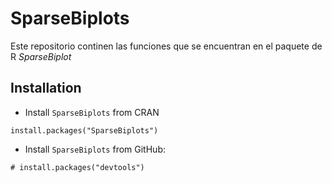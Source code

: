 # SparseBiplots
Este repositorio continen las funciones que se encuentran en el paquete de R *SparseBiplot*

## Installation
* Install `SparseBiplots` from CRAN
```{r}
install.packages("SparseBiplots")
```

* Install `SparseBiplots` from GitHub:
```{r}
# install.packages("devtools")

```
